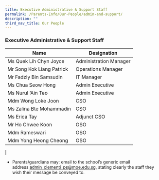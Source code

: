 ```yaml
---
title: Executive Administrative & Support Staff
permalink: /Parents-Info/Our-People/admin-and-support/
description: ""
third_nav_title: Our People
---
```

### Executive Administrative & Support Staff

| Name | Designation |
|---|---|
| Ms Quek Lih Chyn Joyce | Administration Manager |
|  Mr Song Kok Liang Patrick | Operations Manager  |
| Mr Fadzly Bin Samsudin | IT Manager |
| Ms Chua Seow Hong | Admin Executive |
|  Ms Nurul ‘Ain Teo  | Admin Executive |
| Mdm Wong Loke Joon |CSO |
| Ms Zalina Bte Mohammadin |CSO |
| Ms Erica Tay | Adjunct CSO |
| Mr Ho Chwee Koon | OSO |
| Mdm Rameswari | OSO |
| Mdm Yong Heong Cheong |OSO |
| 

*   Parents/guardians may: email to the school’s generic email address [admin_clementi_ps@moe.edu.sg](admin_clementi_ps@moe.edu.sg), stating clearly the staff they wish their message be conveyed to.